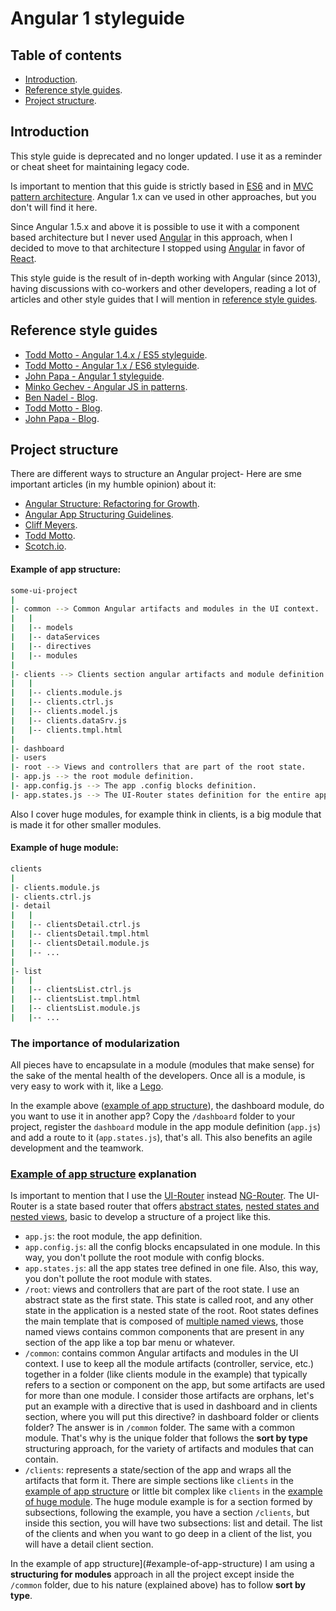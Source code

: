 # Angular 1 styleguide

## Table of contents
- [Introduction](#introduction).
- [Reference style guides](#reference-style-guides).
- [Project structure](#project-structure).

## Introduction

This style guide is deprecated and no longer updated. I use it as a reminder or cheat sheet for maintaining legacy code.

Is important to mention that this guide is strictly based in [ES6](https://en.wikipedia.org/wiki/ECMAScript#6th_Edition_-_ECMAScript_2015) and in [MVC pattern architecture](https://en.wikipedia.org/wiki/Model%E2%80%93view%E2%80%93controller). Angular 1.x can ve used in other approaches, but you don't will find it here.

Since Angular 1.5.x and above it is possible to use it with a component based architecture but I never used [Angular](https://angularjs.org/) in this approach, when I decided to move to that architecture I stopped using [Angular](https://angularjs.org/) in favor of [React](https://facebook.github.io/react/).

This style guide is the result of in-depth working with Angular (since 2013), having discussions with co-workers and other developers, reading a lot of articles and other style guides that I will mention in [reference style guides](#reference-style-guides).

## Reference style guides

- [Todd Motto - Angular 1.4.x / ES5 styleguide](https://github.com/toddmotto/angular-styleguide/tree/angular-old-es5).
- [Todd Motto - Angular 1.x / ES6 styleguide](https://github.com/toddmotto/angular-styleguide).
- [John Papa - Angular 1 styleguide](https://github.com/johnpapa/angular-styleguide/blob/master/a1/README.md).
- [Minko Gechev - Angular JS in patterns](https://github.com/mgechev/angularjs-in-patterns).
- [Ben Nadel - Blog](https://www.bennadel.com/).
- [Todd Motto - Blog](https://toddmotto.com/).
- [John Papa - Blog](https://johnpapa.net/).

## Project structure

There are different ways to structure an Angular project- Here are sme important articles (in my humble opinion) about it:

- [Angular Structure: Refactoring for Growth](https://johnpapa.net/angular-growth-structure/).
- [Angular App Structuring Guidelines](https://johnpapa.net/angular-app-structuring-guidelines/).
- [Cliff Meyers](http://cliffmeyers.com/blog/2013/4/21/code-organization-angularjs-javascript).
- [Todd Motto](https://toddmotto.com/opinionated-angular-js-styleguide-for-teams/#projectfile-structure).
- [Scotch.io](https://scotch.io/tutorials/angularjs-best-practices-directory-structure).

#### Example of app structure:
```bash
some-ui-project
|
|- common --> Common Angular artifacts and modules in the UI context.
|	|
|	|-- models
|	|-- dataServices
|	|-- directives
|	|-- modules
|
|- clients --> Clients section angular artifacts and module definition.
|	|
|	|-- clients.module.js
|	|-- clients.ctrl.js
|	|-- clients.model.js
|	|-- clients.dataSrv.js
|	|-- clients.tmpl.html
|
|- dashboard
|- users
|- root --> Views and controllers that are part of the root state.
|- app.js --> the root module definition.
|- app.config.js --> The app .config blocks definition.
|- app.states.js --> The UI-Router states definition for the entire app.
```

Also I cover huge modules, for example think in clients, is a big module that is made it for other smaller modules.

#### Example of huge module:
```bash
clients
|
|- clients.module.js
|- clients.ctrl.js
|- detail
|	|
|	|-- clientsDetail.ctrl.js
|	|-- clientsDetail.tmpl.html
|	|-- clientsDetail.module.js
|	|-- ...
|
|- list
|	|
|	|-- clientsList.ctrl.js
|	|-- clientsList.tmpl.html
|	|-- clientsList.module.js
|	|-- ...
```

### The importance of modularization

All pieces have to encapsulate in a module (modules that make sense) for the sake of the mental health of the developers. Once all is a module, is very easy to work with it, like a [Lego](https://en.wikipedia.org/wiki/Lego).

In the example above ([example of app structure](#example-of-app-structure)), the dashboard module, do you want to use it in another app? Copy the `/dashboard` folder to your project, register the `dashboard` module in the app module definition (`app.js`) and add a route to it (`app.states.js`), that's all.
This also benefits an agile development and the teamwork.

### [Example of app structure](#example-of-app-structure) explanation

Is important to mention that I use the [UI-Router](https://github.com/angular-ui/ui-router) instead [NG-Router](https://docs.angularjs.org/api/ngRoute). The UI-Router is a state based router that offers [abstract states](https://github.com/angular-ui/ui-router/wiki/Nested-States-and-Nested-Views#abstract-states), [nested states and nested views](https://github.com/angular-ui/ui-router/wiki/Nested-States-and-Nested-Views), basic to develop a structure of a project like this.

- `app.js`: the root module, the app definition.
- `app.config.js`: all the config blocks encapsulated in one module. In this way, you don't pollute the root module with config blocks.
- `app.states.js`: all the app states tree defined in one file. Also, this way, you don't pollute the root module with states.
- `/root`: views and controllers that are part of the root state. I use an abstract state as the first state. This state is called root, and any other state in the application is a nested state of the root. Root states defines the main template that is composed of [multiple named views](https://github.com/angular-ui/ui-router/wiki/Multiple-Named-Views), those named views contains common components that are present in any section of the app like a top bar menu or whatever.
- `/common`: contains common Angular artifacts and modules in the UI context. I use to keep all the module artifacts (controller, service, etc.) together in a folder (like clients module in the example) that typically refers to a section or component on the app, but some artifacts are used for more than one module.
I consider those artifacts are orphans, let's put an example with a directive that is used in dashboard and in clients section, where you will put this directive? in dashboard folder or clients folder? The answer is in `/common` folder.
The same with a common module. That's why is the unique folder that follows the **sort by type** structuring approach, for the variety of artifacts and modules that can contain.
- `/clients`: represents a state/section of the app and wraps all the artifacts that form it. There are simple sections like `clients` in the [example of app structure](#example-of-app-structure) or little bit complex like `clients` in the [example of huge module](#example-of-huge-module).
The huge module example is for a section formed by subsections, following the example, you have a section `/clients`, but inside this section, you will have two subsections: list and detail.
The list of the clients and when you want to go deep in a client of the list, you will have a detail client section.

In the example of app structure](#example-of-app-structure) I am using a **structuring for modules** approach in all the project except inside the `/common` folder, due to his nature (explained above) has to follow **sort by type**.